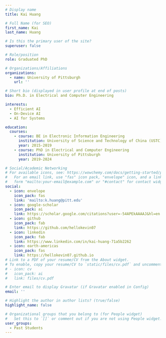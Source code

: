 ```yaml
---
# Display name
title: Kai Huang

# Full Name (for SEO)
first_name: Kai
last_name: Huang

# Is this the primary user of the site?
superuser: false

# Role/position
role: Graduated PhD

# Organizations/Affiliations
organizations:
  - name: University of Pittsburgh
    url: ''

# Short bio (displayed in user profile at end of posts)
bio: Ph.D. in Electrical and Computer Engineering

interests:
  - Efficient AI
  - On-Device AI
  - AI for Systems

education:
  courses:
    - course: BE in Electronic Information Engineering
      institution: University of Science and Technology of China (USTC)
      year: 2015-2019
    - course: PhD in Electrical and Computer Engineering
      institution: University of Pittsburgh
      year: 2019-2024

# Social/Academic Networking
# For available icons, see: https://wowchemy.com/docs/getting-started/page-builder/#icons
#   For an email link, use "fas" icon pack, "envelope" icon, and a link in the
#   form "mailto:your-email@example.com" or "#contact" for contact widget.
social:
  - icon: envelope
    icon_pack: fas
    link: 'mailto:k.huang@pitt.edu'
  - icon: google-scholar
    icon_pack: ai
    link: https://scholar.google.com/citations?user=-54APEkAAAAJ&hl=en
  - icon: github
    icon_pack: fab
    link: https://github.com/hellokevin07
  - icon: linkedin
    icon_pack: fab
    link: https://www.linkedin.com/in/kai-huang-71a5b2262
  - icon: earth-americas
    icon_pack: fas
    link: https://hellokevin07.github.io
# Link to a PDF of your resume/CV from the About widget.
# To enable, copy your resume/CV to `static/files/cv.pdf` and uncomment the lines below.
# - icon: cv
#   icon_pack: ai
#   link: files/cv.pdf

# Enter email to display Gravatar (if Gravatar enabled in Config)
email: ''

# Highlight the author in author lists? (true/false)
highlight_name: false

# Organizational groups that you belong to (for People widget)
#   Set this to `[]` or comment out if you are not using People widget.
user_groups:
  - Past Students 
---
```


<!--
Lorem ipsum dolor sit amet, consectetur adipiscing elit. Sed neque elit, tristique placerat feugiat ac, facilisis vitae arcu. Proin eget egestas augue. Praesent ut sem nec arcu pellentesque aliquet. Duis dapibus diam vel metus tempus vulputate.
-->
